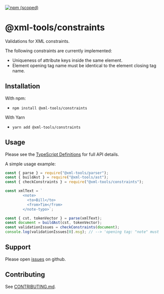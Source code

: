 [![npm (scoped)](https://img.shields.io/npm/v/@xml-tools/constraints.svg)](https://www.npmjs.com/package/@xml-tools/constraints)

# @xml-tools/constraints

Validations for XML constraints.

The following constraints are currently implemented:

- Uniqueness of attribute keys inside the same element.
- Element opening tag name must be identical to the element closing tag name.

## Installation

With npm:

- `npm install @xml-tools/constraints`

With Yarn

- `yarn add @xml-tools/constraints`

## Usage

Please see the [TypeScript Definitions](./api.d.ts) for full API details.

A simple usage example:

```javascript
const { parse } = require("@xml-tools/parser");
const { buildAst } = require("@xml-tools/ast");
const { checkConstraints } = require("@xml-tools/constraints");

const xmlText = `
        <note>
          <to>Bill</to>
          <from>Tim</from>
        </note-typo>`;

const { cst, tokenVector } = parse(xmlText);
const document = buildAst(cst, tokenVector);
const validationIssues = checkConstraints(document);
console.log(validationIssues[0].msg); // --> 'opening tag: "note" must match closing tag: "note-typo"
```

## Support

Please open [issues](https://github.com/SAP/xml-tols/issues) on github.

## Contributing

See [CONTRIBUTING.md](./CONTRIBUTING.md).
